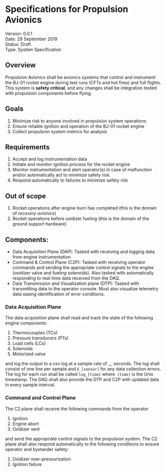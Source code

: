 # Specifications for Propulsion Avionics
Version: 0.0.1  
Date: 29 September 2019  
Status: Draft  
Type: System Specification  

## Overview
Propulsion Avionics shall be avionics systems that control and instrument
the BJ-01 rocket engine during test runs (CFTs and hot fires) and full flights. 
This system is **safety critical**, and any changes shall be integration tested 
with propulsion components before flying.

## Goals
1. Minimize risk to anyone involved in propulsion system operations
2. Ensure reliable ignition and operation of the BJ-01 rocket engine
3. Collect propulsion system metrics for analysis

## Requirements
1. Accept and log instrumentation data
2. Initiate and monitor ignition process for the rocket engine
3. Monitor instrumentation and alert operator(s) in case of malfunction and/or
    automatically act to minimize safety risk.
4. Respond automatically to failures to minimize safety risk

## Out of scope
1. Rocket operations after engine burn has completed (this is the domain of
   *recovery avionics*)
2. Rocket operations before oxidizer fueling (this is the domain of the
    ground support hardware)

## Components:
- Data Acquisition Plane (DAP): Tasked with receiving and logging data from engine
  instrumentation
- Command & Control Plane (C2P): Tasked with receiving operator commands and
  sending the appropriate control signals to the engine (oxidizer valve and
  fueling solenoids). Also tasked with automatically responding to real-time data 
  received from the DAQ.
- Data Transmission and Visualization plane (DTP): Tasked with transmitting data
  to the operator console. Must also visualize telemetry data easing identification
  of error conditions.

### Data Acquisition Plane
The data acquisition plane shall read and track the state of the following engine
components:

1. Thermocouples (TCs)
2. Pressure transducers (PTs)
3. Load cells (LCs)
4. Solenoids
5. Motorized valve

and log the output to a csv log at a sample rate of __ seconds. The log shall
consist of one line per sample and `E_[sensor]` for any data collection 
errors. The log for each run shall be called `log_[time]` where` [time]` is the
Unix timestamp. The DAQ shall also provide the DTP and C2P with updated data
in every sample interval.

### Command and Control Plane
The C2 plane shall receive the following commands from the operator

1. Ignition
2. Engine abort
3. Oxidizer vent

and send the appropriate control signals to the propulsion system. The C2 plane
shall also respond automatically to the following conditions to ensure operator
and bystander safety:

1. Oxidizer over-pressurization
2. Ignition failure
